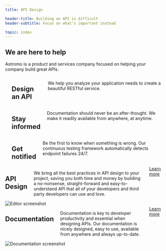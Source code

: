 ```yaml
---
title: API Design

header-title: Building an API is difficult
header-subtitle: Focus on what's important instead

topic: index
---
```


<section class="process center">
  <h1>We are here to help</h1>
  <p>Astromo is a product and services company focused on helping your company build great APIs.</p>

  <div class="row trails">
    <div class="large-4 columns trail">
      <i class="icon-pencil icons"></i>
      <h1>Design an API</h1>
      <p>We help you analyze your application needs to create a beautiful RESTful service. </p>
    </div>
    <div class="large-4 columns trail">
      <i class="icon-book-open icons"></i>
      <h1>Stay informed</h1>
      <p>Documentation should never be an after-thought. We make it readily available from anywhere, at anytime.</p>
    </div>
    <div class="large-4 columns trail">
      <i class="icon-bell icons"></i>
      <h1>Get notified</h1>
      <p>Be the first to know when something is wrong. Our continuous testing framework automatically detects endpoint failures 24/7.</p>
    </div>
  </div>
</section>

<section class="row api_design normal">
  <div class="columns small-12 large-5 large-push-7">
    <h1>API Design</h1>
    <p>We bring all the best practices in API design to your project, saving you both time and money by building a no-nonsense, straight-forward and easy-to-understand API that all of your developers and third party developers can use and love.</p>
    <a href="#" class="button outline green">Learn more</a>
  </div>
  <div class="columns img small-12 large-7 large-pull-5">
    <img src="{{assets}}/api_example.png" alt="Editor screenshot">
  </div>
</section>

<section class="row documentation alternate">
  <div class="columns large-5">
      <h1>Documentation</h1>
      <p>Documentation is key to developer productivity and essential when designing APIs. Our documentation is nicely designed, easy to use, available from anywhere and always up-to-date.</p>
      <a href="#" class="button outline green">Learn more</a>
    </div>
    <div class="columns large-7 img">
      <img src="{{assets}}/documentation_large.png" alt="Documentation screenshot">
  </div>
</section>
